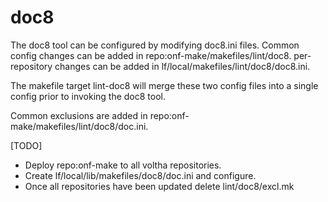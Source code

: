 doc8
====

The doc8 tool can be configured by modifying doc8.ini files.
Common config changes can be added in repo:onf-make/makefiles/lint/doc8.
per-repository changes can be added in lf/local/makefiles/lint/doc8/doc8.ini.

The makefile target lint-doc8 will merge these two config files into
a single config prior to invoking the doc8 tool.

Common exclusions are added in repo:onf-make/makefiles/lint/doc8/doc.ini.

[TODO]
  - Deploy repo:onf-make to all voltha repositories.
  - Create lf/local/lib/makefiles/doc8/doc.ini and configure.
  - Once all repositories have been updated delete lint/doc8/excl.mk

<!---

# -----------------------------------------------------------------------
# Copyright 2024 Open Networking Foundation Contributors
#
# Licensed under the Apache License, Version 2.0 (the "License");
# you may not use this file except in compliance with the License.
# You may obtain a copy of the License at
#
# http:#www.apache.org/licenses/LICENSE-2.0
#
# Unless required by applicable law or agreed to in writing, software
# distributed under the License is distributed on an "AS IS" BASIS,
# WITHOUT WARRANTIES OR CONDITIONS OF ANY KIND, either express or implied.
# See the License for the specific language governing permissions and
# limitations under the License.
# -----------------------------------------------------------------------
# SPDX-FileCopyrightText: 2024 Open Networking Foundation Contributors
# SPDX-License-Identifier: Apache-2.0
# -----------------------------------------------------------------------
# Intent:
# -----------------------------------------------------------------------

--->
